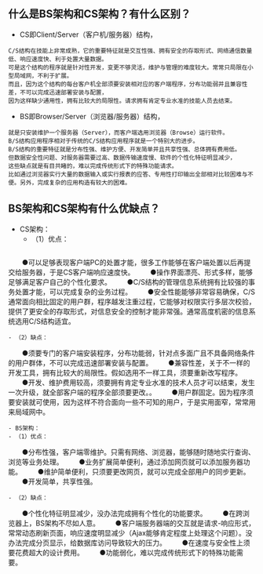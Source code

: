 ## 什么是BS架构和CS架构？有什么区别？

- CS即Client/Server（客户机/服务器）结构，
```
C/S结构在技能上非常成熟，它的重要特征就是交互性强、拥有安全的存取形式、网络通信数量低、响应速度快、利于处置大量数据。
可是这个结构的程序就是针对性开发，变更不够灵活，维护与管理的难度较大。常常只局限在小型局域网，不利于扩展。
而且，因为这个结构的每台客户机全部须要安装相对应的客户端程序，分布功能弱并且兼容性差，不可以完成迅速部署安装与配置，
因为这样缺少通用性，拥有比较大的局限性。请求拥有肯定专业水准的技能人员去结束。
```

- BS即Browser/Server（浏览器/服务器）结构，
```
就是只安装维护一个服务器（Server），而客户端选用浏览器（Browse）运行软件。
B/S结构应用程序相对于传统的C/S结构应用程序就是一个特别大的进步。
B/S结构的重要特征就是分布性强、维护方便、开发简单并且共享性强、总体拥有费用低。
但数据安全性问题、对服务器需要过高、数据传输速度慢、软件的个性化特征明显减少，
这些缺点就是有目共睹的，难以完成传统形式下的特殊功能请求。
比如通过浏览器实行大量的数据输入或实行报表的应答、专用性打印输出全部相对比较困难与不便。另外，完成复杂的应用构造有较大的困难。
```

## BS架构和CS架构有什么优缺点？

- CS架构：
  - （1）优点：
  ```
　　●可以足够表现客户端PC的处置才能，很多工作能够在客户端处置以后再提交给服务器，于是CS客户端响应速度快。
　　●操作界面漂亮、形式多样，能够足够满足客户自己的个性化要求。
　　●C/S结构的管理信息系统拥有比较强的事务处置才能，可以完成复杂的业务过程。
　　●安全性能能够非常容易确保，C/S通常面向相比固定的用户群，程序越发注重过程，它能够对权限实行多层次校验，提供了更安全的存取形式，对信息安全的控制才能非常强。通常高度机密的信息系统选用C/S结构适宜。
  ```
- （2）缺点：
  ```
　　●须要专门的客户端安装程序，分布功能弱，针对点多面广且不具备网络条件的用户群体，不可以完成迅速部署安装与配置。
　　●兼容性差，关于不一样的开发工具，拥有比较大的局限性。假如选用不一样工具，须要重新改写程序。
　　●开发、维护费用较高，须要拥有肯定专业水准的技术人员才可以结束，发生一次升级，就全部客户端的程序全部须要更改。。
　　●用户群固定。因为程序须要安装就可使用，因为这样不符合面向一些不可知的用户，于是实用面窄，常常用来局域网中。
  ```
- BS架构：
  - （1）优点：
  ```
　　●分布性强，客户端零维护。只需有网络、浏览器，能够随时随地实行查询、浏览等业务处理。
　　●业务扩展简单便利，通过添加网页就可以添加服务器功能。
　　●维护简单便利，只须要更改网页，就可以完成全部用户的同步更新。
　　●开发简单，共享性强。
  ```
  - （2）缺点：
  ```
　　●个性化特征明显减少，没办法完成拥有个性化的功能要求。
　　●在跨浏览器上，BS架构不尽如人意。
　　●客户端服务器端的交互就是请求-响应形式，常常动态刷新页面，响应速度明显减少（Ajax能够肯定程度上处理这个问题）。没办法完成分页显示，给数据库访问导致较大的压力。
　　●在速度与安全性上须要花费超大的设计费用。
　　●功能弱化，难以完成传统形式下的特殊功能需要。
  ```
